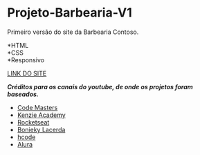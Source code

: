 # Projeto-Barbearia-V1
 Primeiro versão do site da Barbearia Contoso.
 
 *HTML\
 *CSS\
 *Responsivo
 
 [LINK DO SITE](https://robsondpreuss.github.io/Projeto-Barbearia-V1/)

 _**Créditos para os canais do youtube, de onde os projetos foram baseados.**_

* [Code Masters](https://www.youtube.com/channel/UCZExGK9sEYMwdrHuG0BZyiQ)
* [Kenzie Academy](https://www.youtube.com/channel/UC6rcCbDzhVoIm1V7WnwPDIQ)
* [Rocketseat](https://www.youtube.com/channel/UCSfwM5u0Kce6Cce8_S72olg)
* [Bonieky Lacerda](https://www.youtube.com/user/bonieky)
* [hcode](https://www.youtube.com/channel/UCjWENuSH2gX55-y7QSZiWxA)
* [Alura](https://www.youtube.com/user/aluracursosonline)
